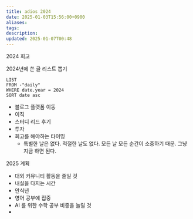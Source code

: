 ```yaml
---
title: adios 2024
date: 2025-01-03T15:56:00+0900
aliases: 
tags: 
description: 
updated: 2025-01-07T00:48
---
```

2024 회고

2024년에 쓴 글 리스트 뽑기

```dataview
LIST
FROM -"daily"
WHERE date.year = 2024
SORT date asc
```

- 블로그 플랫폼 이동
- 이직
- 스터디 리드 후기
- 투자
- 회고를 해야하는 타이밍
    - 특별한 날은 없다. 적절한 날도 없다. 모든 날 모든 순간이 소중하기 때문. 그냥 지금 하면 된다.

2025 계획

- 대외 커뮤니티 활동을 줄일 것
- 내실을 다지는 시간
- 안식년
- 영어 공부에 집중
- AI 를 위한 수학 공부 비중을 늘릴 것
- 